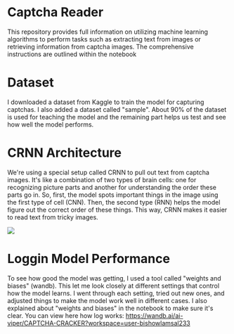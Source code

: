 # Captcha Reader
This repository provides full information on utilizing machine learning algorithms to perform tasks such as extracting text from images or retrieving information from captcha images. The comprehensive instructions are outlined within the notebook

# Dataset
I downloaded a dataset from Kaggle to train the model for capturing captchas. I also added a dataset called "sample". About 90% of the dataset is used for teaching the model and the remaining part helps us test and see how well the model performs.

# CRNN Architecture
We're using a special setup called CRNN to pull out text from captcha images. It's like a combination of two types of brain cells: one for recognizing picture parts and another for understanding the order these parts go in. So, first, the model spots important things in the image using the first type of cell (CNN). Then, the second type (RNN) helps the model figure out the correct order of these things. This way, CRNN makes it easier to read text from tricky images.

<img src="https://miro.medium.com/v2/resize:fit:1400/1*rzAN2Iq534Nt8hfd_Q8Afw.png">

# Loggin Model Performance
To see how good the model was getting, I used a tool called "weights and biases" (wandb). This let me look closely at different settings that control how the model learns. I went through each setting, tried out new ones, and adjusted things to make the model work well in different cases. I also explained about "weights and biases" in the notebook to make sure it's clear. You can view here how log works: https://wandb.ai/ai-viper/CAPTCHA-CRACKER?workspace=user-bishowlamsal233


